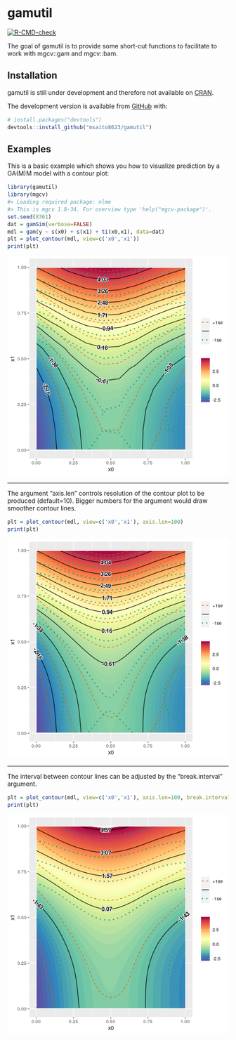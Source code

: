 
<!-- README.md is generated from README.Rmd. Please edit that file -->

# gamutil

<!-- badges: start -->

[![R-CMD-check](https://github.com/msaito8623/gamutil/workflows/R-CMD-check/badge.svg)](https://github.com/msaito8623/gamutil/actions)
<!-- badges: end -->

The goal of gamutil is to provide some short-cut functions to facilitate
to work with mgcv::gam and mgcv::bam.

## Installation

gamutil is still under development and therefore not available on
[CRAN](https://CRAN.R-project.org).

The development version is available from [GitHub](https://github.com/)
with:

``` r
# install.packages("devtools")
devtools::install_github("msaito8623/gamutil")
```

## Examples

This is a basic example which shows you how to visualize prediction by a
GA(M)M model with a contour plot:

``` r
library(gamutil)
library(mgcv)
#> Loading required package: nlme
#> This is mgcv 1.8-34. For overview type 'help("mgcv-package")'.
set.seed(8361)
dat = gamSim(verbose=FALSE)
mdl = gam(y ~ s(x0) + s(x1) + ti(x0,x1), data=dat)
plt = plot_contour(mdl, view=c('x0','x1'))
print(plt)
```

<img src="man/figures/README-ex1-1.png" width="600px" height="500px" />

-----

The argument “axis.len” controls resolution of the contour plot to be
produced (default=10). Bigger numbers for the argument would draw
smoother contour lines.

``` r
plt = plot_contour(mdl, view=c('x0','x1'), axis.len=100)
print(plt)
```

<img src="man/figures/README-ex2-1.png" width="600px" height="500px" />

-----

The interval between contour lines can be adjusted by the
“break.interval”
argument.

``` r
plt = plot_contour(mdl, view=c('x0','x1'), axis.len=100, break.interval=1.5)
print(plt)
```

<img src="man/figures/README-ex3-1.png" width="600px" height="500px" />
